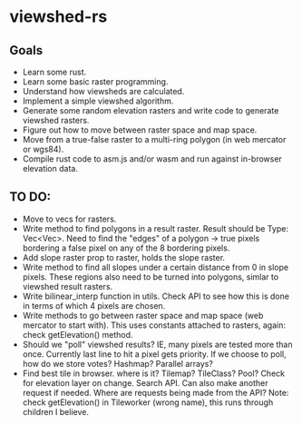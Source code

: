 # viewshed-rs

## Goals

* Learn some rust.
* Learn some basic raster programming.
* Understand how viewsheds are calculated.
* Implement a simple viewshed algorithm.
* Generate some random elevation rasters and write code to generate viewshed rasters.
* Figure out how to move between raster space and map space.
* Move from a true-false raster to a multi-ring polygon (in web mercator or wgs84).
* Compile rust code to asm.js and/or wasm and run against in-browser elevation data.

## TO DO:

*  Move to vecs for rasters.
*  Write method to find polygons in a result raster.  Result should be Type: Vec<Vec<Point>>. Need to find the "edges" of a polygon -> true pixels bordering a false pixel on any of the 8 bordering pixels.
*  Add slope raster prop to raster, holds the slope raster.
*  Write method to find all slopes under a certain distance from 0 in slope pixels.  These regions also need to be turned into polygons, simlar to viewshed result rasters.
*  Write bilinear_interp function in utils.  Check API to see how this is done in terms of which 4 pixels are chosen.
*  Write methods to go between raster space and map space (web mercator to start with).  This uses constants attached to rasters, again: check getElevation() method.
*  Should we "poll" viewshed results?  IE, many pixels are tested more than once.  Currently last line to hit a pixel gets priority.  If we choose to poll, how do we store votes?  Hashmap?  Parallel arrays?
*  Find best tile in browser.  where is it?  Tilemap?  TileClass? Pool?  Check for elevation layer on change.  Search API.  Can also make another request if needed.  Where are requests being made from the API?  Note: check getElevation() in Tileworker (wrong name), this runs through children I believe.